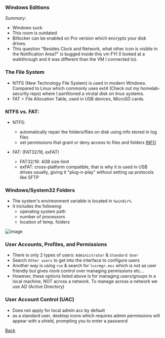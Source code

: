 ### Windows Editions

*Summary*:
- Windows suck
- This room is outdated
- Bitlocker can be enabled on Pro version which encrypts your disk drives.
- This question "Besides Clock and Network, what other icon is visible in the Notification Area?" is bugged inside this vm FYI (I looked at a walkthrough and it was different than the VM I connected to).

### The File System 

- NTFS (New Technology File System) is used in modern Windows. Compared to Linux which commonly uses ext4 (Check out my homelab-security repo) where I partitioned a virutal disk on linux systems.
- FAT = File Allocation Table, used in USB devices, MicroSD cards.

### NTFS vs. FAT:

- NTFS:
  - automatically repair the folders/files on disk using info stored in log files
  - set permissions that grant or deny access to files and folders [INFO](https://learn.microsoft.com/en-us/previous-versions/windows/it-pro/windows-2000-server/bb727008(v=technet.10)?redirectedfrom=MSDN)


- FAT: (FAT32/16, exFAT)
  - FAT32/16: 4GB size limit
  - exFAT: cross-platform compatible, that is why it is used in USB drives usually, giving it "plug-n-play" without setting up protocols like SFTP

### Windows/System32 Folders

- The system's envireonment variable is located in `%windir%`.
- It includes the following:
  - operating system path
  - number of processors
  - location of temp. folders

![image](https://github.com/user-attachments/assets/5355db47-f3f7-4f1b-8bea-4c3d3b9d2342)

### User Accounts, Profiles, and Permissions

- There is only 2 types of users: `Administrator` & `Standard User`
- Search `Other users` to get into the interface to configure users
- Another way is using `run` & search for `lusrmgr.msc` which is not as user friendly but gives more control over managing permissions etc...
- However, these options listed above is for managing users/groups in a local machine, NOT across a network. To manage across a network we use AD (Active Directory)


### User Account Control (UAC)

- Does not apply for local admin acc by default
- as a standard user, desktop icons which requires admin permissions will appear with a shield, prompting you to enter a password

[Back](../CyberSecurity101.md)
